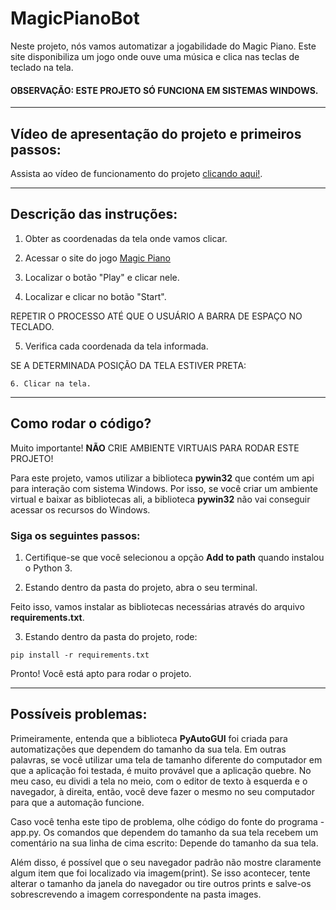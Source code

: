 # MagicPianoBot

Neste projeto, nós vamos automatizar a jogabilidade do Magic Piano. Este site disponibiliza um jogo onde ouve uma música e clica nas teclas de teclado na tela.

#### OBSERVAÇÃO: ESTE PROJETO SÓ FUNCIONA EM SISTEMAS WINDOWS. 
***

## Vídeo de apresentação do projeto e primeiros passos:

Assista ao vídeo de funcionamento do projeto [clicando aqui!](https://www.linkedin.com/feed/update/urn:li:activity:7085377563530862592/).
***
## Descrição das instruções:

1. Obter as coordenadas da tela onde vamos clicar.

2. Acessar o site do jogo [Magic Piano](https://sandbox.gameforge.com/en-US/littlegames/magic-piano-tiles/)

3. Localizar o botão "Play" e clicar nele.

4. Localizar e clicar no botão "Start".

REPETIR O PROCESSO ATÉ QUE O USUÁRIO A BARRA DE ESPAÇO NO TECLADO.

  5. Verifica cada coordenada da tela informada. 

  SE A DETERMINADA POSIÇÃO DA TELA ESTIVER PRETA:
    
    6. Clicar na tela.

***

## Como rodar o código? 

Muito importante! **NÃO** CRIE AMBIENTE VIRTUAIS PARA RODAR ESTE PROJETO! 

Para este projeto, vamos utilizar a biblioteca **pywin32** que contém um api para interação com sistema Windows. Por isso, se você criar um ambiente virtual e baixar as bibliotecas ali, a biblioteca  **pywin32** não vai conseguir acessar os recursos do Windows.

### Siga os seguintes passos:

1. Certifique-se que você selecionou a opção **Add to path** quando instalou o Python 3.

2. Estando dentro da pasta do projeto, abra o seu terminal.

Feito isso, vamos instalar as bibliotecas necessárias através do arquivo **requirements.txt**.

3. Estando dentro da pasta do projeto, rode:
```
pip install -r requirements.txt
```
Pronto! Você está apto para rodar o projeto.

***
## Possíveis problemas:


Primeiramente, entenda que a biblioteca **PyAutoGUI** foi criada para automatizações que dependem do tamanho da sua tela. Em outras palavras, se você utilizar uma tela de tamanho diferente do computador em que a aplicação foi testada, é muito provável que a aplicação quebre. No meu caso, eu dividi a tela no meio, com o editor de texto à esquerda e o navegador, à direita, então, você deve fazer o mesmo no seu computador para que a automação funcione.

Caso você tenha este tipo de problema, olhe código do fonte do programa - app.py. Os comandos que dependem do tamanho da sua tela recebem um comentário na sua linha de cima escrito: Depende do tamanho da sua tela.

 Além disso, é possível que o seu navegador padrão não mostre claramente algum item que foi localizado via imagem(print). Se isso acontecer, tente alterar o tamanho da janela do navegador ou tire outros prints e salve-os sobrescrevendo a imagem correspondente na pasta images.
